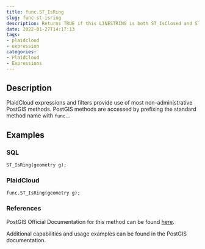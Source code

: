 ```yaml
---
title: func.ST_IsRing
slug: func-st-isring
description: Returns TRUE if this LINESTRING is both ST_IsClosed and ST_IsSimple (does not self intersect)
date: 2022-01-27T14:17:13
tags:
- plaidcloud
- expression
categories:
- PlaidCloud
- Expressions
---
```



## Description


PlaidCloud expressions and filters provide use of most non-administrative PostGIS methods. PostGIS methods are accessed by prefixing the standard method name with `func.`.



## Examples


### SQL



```
ST_IsRing(geometry g);
```


### PlaidCloud



```
func.ST_IsRing(geometry g);
```


### References


PostGIS Official Documentation for this method can be found [here](https://postgis.net/docs/manual-3.1/ST_IsRing.html).



Additional capabilities and usage examples can be found in the PostGIS documentation.

